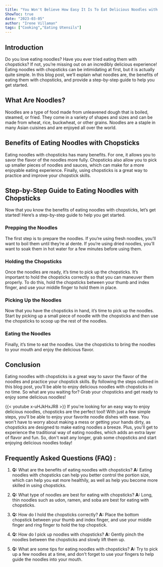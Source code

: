 ```yaml
---
title: "You Won't Believe How Easy It Is To Eat Delicious Noodles with Chopsticks!"
ShowToc: true 
date: "2023-03-05"
author: "Irene Villaman" 
tags: ["Cooking","Eating Utensils"]
---
```

## Introduction
Do you love eating noodles? Have you ever tried eating them with chopsticks? If not, you’re missing out on an incredibly delicious experience! Eating noodles with chopsticks can be intimidating at first, but it is actually quite simple. In this blog post, we’ll explain what noodles are, the benefits of eating them with chopsticks, and provide a step-by-step guide to help you get started.

## What Are Noodles?
Noodles are a type of food made from unleavened dough that is boiled, steamed, or fried. They come in a variety of shapes and sizes and can be made from wheat, rice, buckwheat, or other grains. Noodles are a staple in many Asian cuisines and are enjoyed all over the world.

## Benefits of Eating Noodles with Chopsticks
Eating noodles with chopsticks has many benefits. For one, it allows you to savor the flavor of the noodles more fully. Chopsticks also allow you to pick up smaller pieces of noodles and sauces, which can make for a more enjoyable eating experience. Finally, using chopsticks is a great way to practice and improve your chopstick skills.

## Step-by-Step Guide to Eating Noodles with Chopsticks
Now that you know the benefits of eating noodles with chopsticks, let’s get started! Here’s a step-by-step guide to help you get started.

### Prepping the Noodles
The first step is to prepare the noodles. If you’re using fresh noodles, you’ll want to boil them until they’re al dente. If you’re using dried noodles, you’ll want to soak them in hot water for a few minutes before using them.

### Holding the Chopsticks
Once the noodles are ready, it’s time to pick up the chopsticks. It’s important to hold the chopsticks correctly so that you can maneuver them properly. To do this, hold the chopsticks between your thumb and index finger, and use your middle finger to hold them in place.

### Picking Up the Noodles
Now that you have the chopsticks in hand, it’s time to pick up the noodles. Start by picking up a small piece of noodle with the chopsticks and then use the chopsticks to scoop up the rest of the noodles.

### Eating the Noodles
Finally, it’s time to eat the noodles. Use the chopsticks to bring the noodles to your mouth and enjoy the delicious flavor.

## Conclusion
Eating noodles with chopsticks is a great way to savor the flavor of the noodles and practice your chopstick skills. By following the steps outlined in this blog post, you’ll be able to enjoy delicious noodles with chopsticks in no time. So what are you waiting for? Grab your chopsticks and get ready to enjoy some delicious noodles!

{{< youtube x-uHJkHxJR8 >}} 
If you're looking for an easy way to enjoy delicious noodles, chopsticks are the perfect tool! With just a few simple steps, you'll be able to enjoy your favorite noodle dishes with ease. You won't have to worry about making a mess or getting your hands dirty, as chopsticks are designed to make eating noodles a breeze. Plus, you'll get to experience the traditional way of eating noodles, which adds an extra layer of flavor and fun. So, don't wait any longer, grab some chopsticks and start enjoying delicious noodles today!

## Frequently Asked Questions (FAQ) :
1. **Q:** What are the benefits of eating noodles with chopsticks? 
**A:** Eating noodles with chopsticks can help you better control the portion size, which can help you eat more healthily, as well as help you become more skilled in using chopsticks.

2. **Q:** What type of noodles are best for eating with chopsticks? 
**A:** Long, thin noodles such as udon, ramen, and soba are best for eating with chopsticks.

3. **Q:** How do I hold the chopsticks correctly? 
**A:** Place the bottom chopstick between your thumb and index finger, and use your middle finger and ring finger to hold the top chopstick.

4. **Q:** How do I pick up noodles with chopsticks? 
**A:** Gently pinch the noodles between the chopsticks and slowly lift them up.

5. **Q:** What are some tips for eating noodles with chopsticks? 
**A:** Try to pick up a few noodles at a time, and don't forget to use your fingers to help guide the noodles into your mouth.


